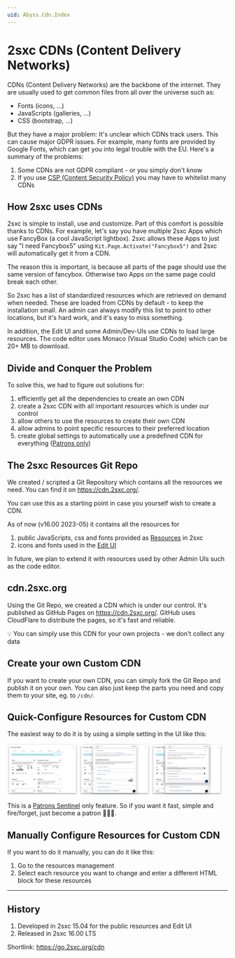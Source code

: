 ```yaml
---
uid: Abyss.Cdn.Index
---
```


# 2sxc CDNs (Content Delivery Networks)

CDNs (Content Delivery Networks) are the backbone of the internet.
They are usually used to get common files from all over the universe such as:

* Fonts (icons, ...)
* JavaScripts (galleries, ...)
* CSS (bootstrap, ...)

But they have a major problem: It's unclear which CDNs track users.
This can cause major GDPR issues.
For example, many fonts are provided by Google Fonts, which can get you into legal trouble with the EU.
Here's a summary of the problems:

1. Some CDNs are not GDPR compliant - or you simply don't know
1. If you use [CSP (Content Security Policy)](xref:Abyss.Security.Csp.Index) you may have to whitelist many CDNs


## How 2sxc uses CDNs

2sxc is simple to install, use and customize.
Part of this comfort is possible thanks to CDNs.
For example, let's say you have multiple 2sxc Apps which use FancyBox (a cool JavaScript lightbox).
2sxc allows these Apps to just say "I need Fancybox5" using `Kit.Page.Activate("Fancybox5")`
and 2sxc will automatically get it from a CDN.

The reason this is important, is because all parts of the page should use the same version of fancybox.
Otherwise two Apps on the same page could break each other.

So 2sxc has a list of standardized resources which are retrieved on demand when needed.
These are loaded from CDNs by default - to keep the installation small.
An admin can always modify this list to point to other locations, but it's hard work, and it's easy to miss something.

In addition, the Edit UI and some Admin/Dev-UIs use CDNs to load large resources.
The code editor uses Monaco (Visual Studio Code) which can be 20+ MB to download.


## Divide and Conquer the Problem

To solve this, we had to figure out solutions for:

1. efficiently get all the dependencies to create an own CDN
1. create a 2sxc CDN with all important resources which is under our control
1. allow others to use the resources to create their own CDN
1. allow admins to point specific resources to their preferred location
1. create global settings to automatically use a predefined CDN for everything ([Patrons only](xref:Patrons.Sentinel))


## The 2sxc Resources Git Repo

We created / scripted a Git Repository which contains all the resources we need.
You can find it on <https://cdn.2sxc.org/>.

You can use this as a starting point in case you yourself wish to create a CDN.

As of now (v16.00 2023-05) it contains all the resources for

1. public JavaScripts, css and fonts provided as [Resources](xref:Basics.Configuration.Settings.WebResources) in 2sxc
1. icons and fonts used in the [Edit UI](xref:Basics.Browser.Edit.Index)

In future, we plan to extend it with resources used by other Admin UIs such as the code editor.


## cdn.2sxc.org

Using the Git Repo, we created a CDN which is under our control.
It's published as GitHub Pages on <https://cdn.2sxc.org/>.
GitHub uses CloudFlare to distribute the pages, so it's fast and reliable.

💡 You can simply use this CDN for your own projects - we don't collect any data

## Create your own Custom CDN

If you want to create your own CDN, you can simply fork the Git Repo and publish it on your own.
You can also just keep the parts you need and copy them to your site, eg. to `/cdn/`.


## Quick-Configure Resources for Custom CDN

The easiest way to do it is by using a simple setting in the UI like this:

<img src="./assets/cdn-settings-1.jpg" width="32%" class="img.float-start">
<img src="./assets/cdn-settings-2.jpg" width="32%" class="img.float-start">
<img src="./assets/cdn-settings-3.jpg" width="32%" class="img.float-start">

This is a [Patrons Sentinel](xref:Patrons.Sentinel) only feature.
So if you want it fast, simple and fire/forget, just become a patron 🦸🏽‍♀️.


## Manually Configure Resources for Custom CDN

If you want to do it manually, you can do it like this:

1. Go to the resources management
1. Select each resource you want to change and enter a different HTML block for these resources



---

## History

1. Developed in 2sxc 15.04 for the public resources and Edit UI
1. Released in 2sxc 16.00 LTS

Shortlink: <https://go.2sxc.org/cdn>
